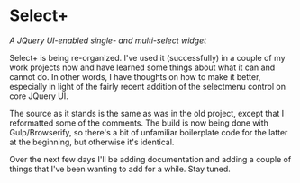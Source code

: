 Select+
=======

*A JQuery UI-enabled single- and multi-select widget*

Select+ is being re-organized. I've used it (successfully) in a couple of my
work projects now and have learned some things about what it can and cannot do.
In other words, I have thoughts on how to make it better, especially in light
of the fairly recent addition of the selectmenu control on core JQuery UI.

The source as it stands is the same as was in the old project, except that I
reformatted some of the comments. The build is now being done with
Gulp/Browserify, so there's a bit of unfamiliar boilerplate code for the latter
at the beginning, but otherwise it's identical.

Over the next few days I'll be adding documentation and adding a couple of
things that I've been wanting to add for a while. Stay tuned.
